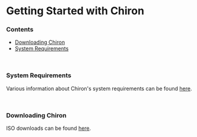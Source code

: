 # Getting Started with Chiron
### Contents
* [Downloading Chiron](#dowloading-chiron)
* [System Requirements](#guh)

<br/>

### System Requirements
Various information about Chiron's system requirements can be found [here](https://github.com/MEMESCOEP/Chiron/blob/main/Docs/SysReq.md).

<br/>

### Downloading Chiron
ISO downloads can be found [here](https://github.com/MEMESCOEP/Chiron/releaseshttps://github.com/MEMESCOEP/Chiron/releases).
